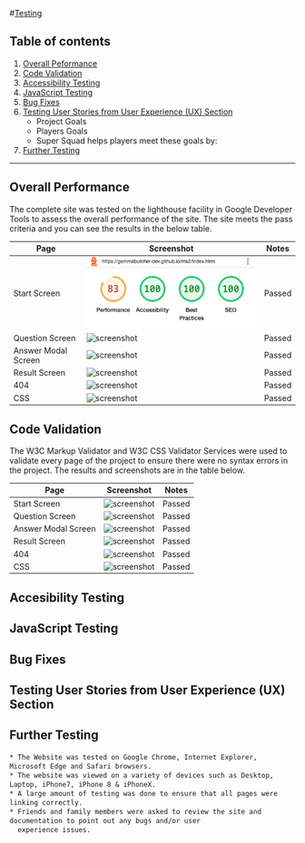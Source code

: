  #[Testing](#testing)

## Table of contents

  1. [Overall Peformance](#overall-performance)
  2. [Code Validation](#code-validation)
  3. [Accessibility Testing](#accessibility-testing)
  4. [JavaScript Testing](#javascript-testing)
  5. [Bug Fixes](#bug-fixes)
  6. [Testing User Stories from User Experience (UX) Section](#testing-user-stories)
        * Project Goals
        * Players Goals
        * Super Squad helps players meet these goals by:
  7. [Further Testing](#further-testing)

  ------

## Overall Performance

The complete site was tested on the lighthouse facility in Google Developer Tools to assess the overall performance of the site. The site meets the pass criteria and you can see the results in the below table.

| Page                | Screenshot                                      | Notes  |
|---------------------|-------------------------------------------------|--------|
|Start Screen         |![screenshot](docs/testing/lighthouse_start.png) | Passed |
|Question Screen      |![screenshot]() | Passed |
|Answer Modal Screen  |![screenshot]() | Passed |
|Result Screen        |![screenshot]() | Passed |
|404                  |![screenshot]() | Passed | 
|CSS                  |![screenshot]() | Passed |

## Code Validation

The W3C Markup Validator and W3C CSS Validator Services were used to validate every page of the project to ensure there were no syntax errors in the project. The results and screenshots are in the table below.

| Page                | Screenshot     | Notes  |
|---------------------|----------------|--------|
|Start Screen         |![screenshot]() | Passed |
|Question Screen      |![screenshot]() | Passed |
|Answer Modal Screen  |![screenshot]() | Passed |
|Result Screen        |![screenshot]() | Passed |
|404                  |![screenshot]() | Passed | 
|CSS                  |![screenshot]() | Passed |


## Accesibility Testing

## JavaScript Testing

## Bug Fixes

## Testing User Stories from User Experience (UX) Section

## Further Testing

    * The Website was tested on Google Chrome, Internet Explorer, Microsoft Edge and Safari browsers.
    * The website was viewed on a variety of devices such as Desktop, Laptop, iPhone7, iPhone 8 & iPhoneX.
    * A large amount of testing was done to ensure that all pages were linking correctly.
    * Friends and family members were asked to review the site and documentation to point out any bugs and/or user 
      experience issues.
